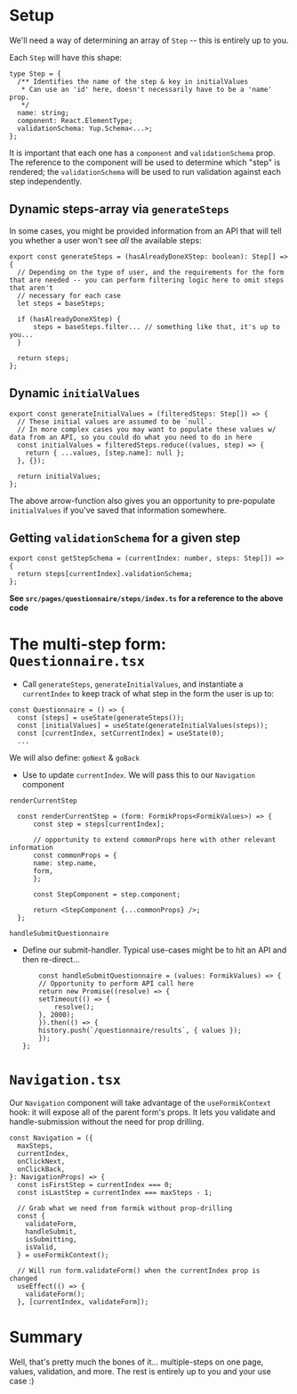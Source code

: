 # Setup

We'll need a way of determining an array of `Step` -- this is entirely up to you.

Each `Step` will have this shape:

```tsx
type Step = {
  /** Identifies the name of the step & key in initialValues
   * Can use an 'id' here, doesn't necessarily have to be a 'name' prop.
   */
  name: string;
  component: React.ElementType;
  validationSchema: Yup.Schema<...>;
};
```

It is important that each one has a `component` and `validationSchema` prop.
The reference to the component will be used to determine which "step" is rendered; the `validationSchema` will be used to run validation against each step independently.

## Dynamic steps-array via `generateSteps`

In some cases, you might be provided information from an API that will tell you whether a user won't see *all* the available steps:

```tsx
export const generateSteps = (hasAlreadyDoneXStep: boolean): Step[] => {
  // Depending on the type of user, and the requirements for the form that are needed -- you can perform filtering logic here to omit steps that aren't
  // necessary for each case
  let steps = baseSteps;

  if (hasAlreadyDoneXStep) {
      steps = baseSteps.filter... // something like that, it's up to you...
  }
    
  return steps;
};
```

## Dynamic `initialValues`

```tsx
export const generateInitialValues = (filteredSteps: Step[]) => {
  // These initial values are assumed to be `null`.
  // In more complex cases you may want to populate these values w/ data from an API, so you could do what you need to do in here
  const initialValues = filteredSteps.reduce((values, step) => {
    return { ...values, [step.name]: null };
  }, {});

  return initialValues;
};
```

The above arrow-function also gives you an opportunity to pre-populate `initialValues` if you've saved that information somewhere.

## Getting `validationSchema` for a given step

```tsx
export const getStepSchema = (currentIndex: number, steps: Step[]) => {
  return steps[currentIndex].validationSchema;
};
```

**See `src/pages/questionnaire/steps/index.ts` for a reference to the above code**

# The multi-step form: `Questionnaire.tsx`

* Call `generateSteps`, `generateInitialValues`, and instantiate a `currentIndex` to keep track of what step in the form the user is up to:

```tsx
const Questionnaire = () => {
  const [steps] = useState(generateSteps());
  const [initialValues] = useState(generateInitialValues(steps));
  const [currentIndex, setCurrentIndex] = useState(0);
  ...
```

We will also define:
`goNext` & `goBack`
  * Use to update `currentIndex`. We will pass this to our `Navigation` component

`renderCurrentStep`
  ```tsx
    const renderCurrentStep = (form: FormikProps<FormikValues>) => {
        const step = steps[currentIndex];

        // opportunity to extend commonProps here with other relevant information
        const commonProps = {
        name: step.name,
        form,
        };

        const StepComponent = step.component;

        return <StepComponent {...commonProps} />;
    };
  ```

`handleSubmitQuestionnaire`
  * Define our submit-handler. Typical use-cases might be to hit an API and then re-direct...
    ```tsx
        const handleSubmitQuestionnaire = (values: FormikValues) => {
        // Opportunity to perform API call here
        return new Promise((resolve) => {
        setTimeout(() => {
            resolve();
        }, 2000);
        }).then(() => {
        history.push(`/questionnaire/results`, { values });
        });
    };
    ```
# `Navigation.tsx`

Our `Navigation` component will take advantage of the `useFormikContext` hook: it will expose all of the parent form's props.
It lets you validate and handle-submission without the need for prop drilling.

```tsx
const Navigation = ({
  maxSteps,
  currentIndex,
  onClickNext,
  onClickBack,
}: NavigationProps) => {
  const isFirstStep = currentIndex === 0;
  const isLastStep = currentIndex === maxSteps - 1;

  // Grab what we need from formik without prop-drilling
  const {
    validateForm,
    handleSubmit,
    isSubmitting,
    isValid,
  } = useFormikContext();

  // Will run form.validateForm() when the currentIndex prop is changed
  useEffect(() => {
    validateForm();
  }, [currentIndex, validateForm]);
```

# Summary

Well, that's pretty much the bones of it... multiple-steps on one page, values, validation, and more. The rest is entirely up to you and your use case :)



